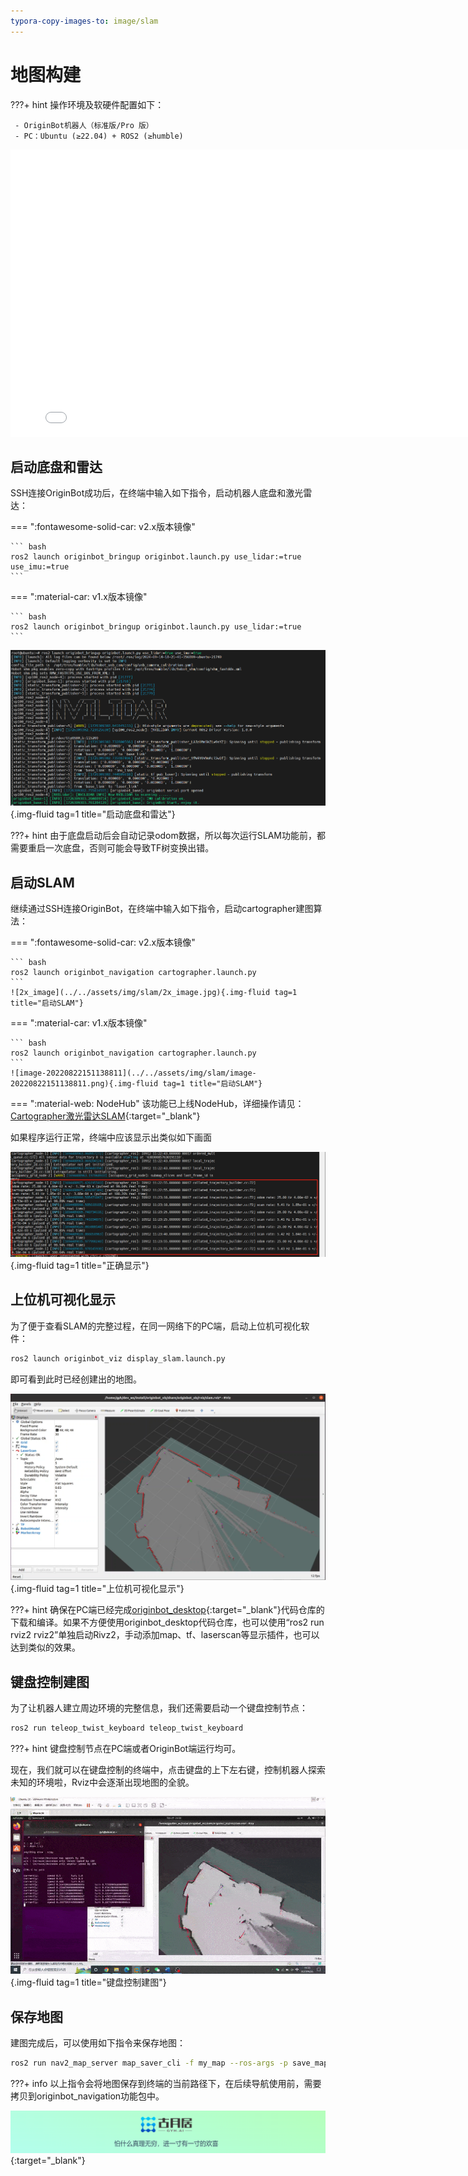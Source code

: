 ```yaml
---
typora-copy-images-to: image/slam
---
```


# **地图构建**

???+ hint
    操作环境及软硬件配置如下：

     - OriginBot机器人（标准版/Pro 版）
     - PC：Ubuntu (≥22.04) + ROS2 (≥humble)



<iframe
  src="//player.bilibili.com/player.html?aid=516658213&bvid=BV1eg411a7A9&cid=866152168&page=16&autoplay=0"
  scrolling="no"
  border="0"
  width="800px"
  height="460px"
  frameborder="no"
  framespacing="0"
  allowfullscreen="true"
>
</iframe>

## **启动底盘和雷达**

SSH连接OriginBot成功后，在终端中输入如下指令，启动机器人底盘和激光雷达：

=== ":fontawesome-solid-car: v2.x版本镜像"

    ``` bash
    ros2 launch originbot_bringup originbot.launch.py use_lidar:=true use_imu:=true
    ```

=== ":material-car: v1.x版本镜像"

    ``` bash
    ros2 launch originbot_bringup originbot.launch.py use_lidar:=true
    ```

![image-20220822151007681](../../assets/img/slam/Clip_2024-09-14_18-21-06.png){.img-fluid tag=1 title="启动底盘和雷达"}

???+ hint
	由于底盘启动后会自动记录odom数据，所以每次运行SLAM功能前，都需要重启一次底盘，否则可能会导致TF树变换出错。



## **启动SLAM**

继续通过SSH连接OriginBot，在终端中输入如下指令，启动cartographer建图算法：

=== ":fontawesome-solid-car: v2.x版本镜像"

    ``` bash
    ros2 launch originbot_navigation cartographer.launch.py
    ```
    ![2x_image](../../assets/img/slam/2x_image.jpg){.img-fluid tag=1 title="启动SLAM"}

=== ":material-car: v1.x版本镜像"

    ``` bash
    ros2 launch originbot_navigation cartographer.launch.py
    ```
    ![image-20220822151138811](../../assets/img/slam/image-20220822151138811.png){.img-fluid tag=1 title="启动SLAM"}

=== ":material-web: NodeHub"
    该功能已上线NodeHub，详细操作请见：[Cartographer激光雷达SLAM](https://developer.d-robotics.cc/nodehubdetail/170117036053371409){:target="_blank"}

如果程序运行正常，终端中应该显示出类似如下画面

![ture_image](../../assets/img/slam/ture_image.jpg){.img-fluid tag=1 title="正确显示"}



## **上位机可视化显示**

为了便于查看SLAM的完整过程，在同一网络下的PC端，启动上位机可视化软件：

```bash
ros2 launch originbot_viz display_slam.launch.py
```

即可看到此时已经创建出的地图。

![image-20220928220241108](../../assets/img/slam/image-20220928220241108.png){.img-fluid tag=1 title="上位机可视化显示"}

???+ hint
    确保在PC端已经完成[originbot_desktop](https://gitee.com/guyuehome/originbot_desktop){:target="_blank"}代码仓库的下载和编译。如果不方便使用originbot_desktop代码仓库，也可以使用“ros2 run rviz2 rviz2”单独启动Rivz2，手动添加map、tf、laserscan等显示插件，也可以达到类似的效果。



## **键盘控制建图**

为了让机器人建立周边环境的完整信息，我们还需要启动一个键盘控制节点：

```bash
ros2 run teleop_twist_keyboard teleop_twist_keyboard
```

???+ hint
    键盘控制节点在PC端或者OriginBot端运行均可。



现在，我们就可以在键盘控制的终端中，点击键盘的上下左右键，控制机器人探索未知的环境啦，Rviz中会逐渐出现地图的全貌。



![e646ac75c6](../../assets/img/slam/e646ac75c6.gif){.img-fluid tag=1 title="键盘控制建图"}



## **保存地图**

建图完成后，可以使用如下指令来保存地图：

```bash
ros2 run nav2_map_server map_saver_cli -f my_map --ros-args -p save_map_timeout:=10000.0
```

???+ info
    以上指令会将地图保存到终端的当前路径下，在后续导航使用前，需要拷贝到originbot_navigation功能包中。





[![图片1](../../assets/img/footer.png)](https://www.guyuehome.com/){:target="_blank"}
